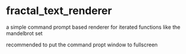 # fractal_text_renderer
a simple command prompt based renderer for iterated functions like the mandelbrot set

recommended to put the command propt window to fullscreen
